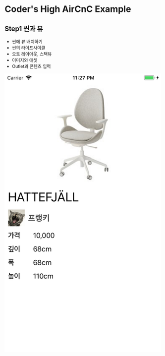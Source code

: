 # Coder's High AirCnC Example

## Step1 씬과 뷰

  - 씬에 뷰 배치하기
  - 씬의 라이프사이클
  - 오토 레이아웃, 스택뷰
  - 이미지와 애셋
  - Outlet과 콘텐츠 입력

![](https://github.com/CodersHigh/AirCnC/blob/Step1/Sceenshot.png?raw=true)
